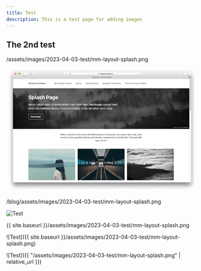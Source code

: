 ```yaml
---
title: Test
description: This is a test page for adding images
---
```


## The 2nd test


/assets/images/2023-04-03-test/mm-layout-splash.png

![Test](/assets/images/2023-04-03-test/mm-layout-splash.png)

/blog/assets/images/2023-04-03-test/mm-layout-splash.png

![Test](/blog/assets/images/2023-04-03-test/mm-layout-splash.png)

{{ site.baseurl }}/assets/images/2023-04-03-test/mm-layout-splash.png

![Test]({{ site.baseurl }}/assets/images/2023-04-03-test/mm-layout-splash.png)

![Test]({{ "/assets/images/2023-04-03-test/mm-layout-splash.png" | relative_url }})

